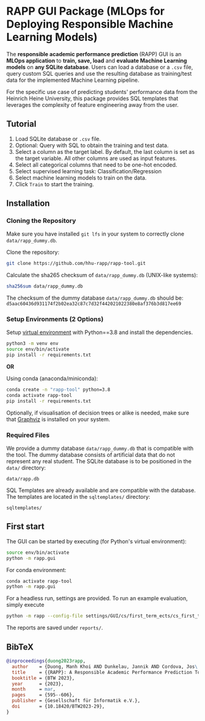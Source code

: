 # RAPP GUI Package (MLOps for Deploying Responsible Machine Learning Models)

The **responsible academic performance prediction** (RAPP) GUI is an **MLOps application**
to **train, save, load** and **evaluate Machine Learning models** on **any SQLite database**. Users can load a database or a `.csv` file, query custom SQL queries and use the resulting database as training/test data for the implemented Machine Learning pipeline.

For the specific use case of predicting students' performance data from the Heinrich Heine University, this package provides SQL templates that leverages the complexity of feature engineering away from the user.

## Tutorial

1. Load SQLite database or `.csv` file.
2. Optional: Query with SQL to obtain the training and test data.
3. Select a column as the target label. By default, the last column is set as the target variable.
All other columns are used as input features.
4. Select all categorical columns that need to be one-hot encoded.
5. Select supervised learning task: Classification/Regression
6. Select machine learning models to train on the data.
7. Click `Train` to start the training.

## Installation

### Cloning the Repository

Make sure you have installed `git lfs` in your system to correctly clone `data/rapp_dummy.db`.

Clone the repository:
```bash
git clone https://github.com/hhu-rapp/rapp-tool.git
```

Calculate the sha265 checksum of `data/rapp_dummy.db` (UNIX-like systems):
```bash
sha256sum data/rapp_dummy.db
```

The checksum of the dummy database `data/rapp_dummy.db` should be:
`d5aac60436d931174f2b02ea32c87c7d32f442021022380e8af376b3d817ee69`

### Setup Environments (2 Options)

Setup [virtual environment](https://docs.python.org/3/library/venv.html) with Python==3.8
and install the dependencies.

```bash
python3 -m venv env
source env/bin/activate
pip install -r requirements.txt
```

**OR**

Using conda (anaconda/miniconda):

```bash
conda create -n "rapp-tool" python=3.8
conda activate rapp-tool
pip install -r requirements.txt
```

Optionally, if visualisation of decision trees or alike is needed,
make sure that [Graphviz](https://graphviz.org/download/) is installed on your
system.

### Required Files

We provide a dummy database `data/rapp_dummy.db` that is compatible with the tool.
The dummy database consists of artificial data that do not represent any real student.
The SQLite database is to be positioned in the `data/` directory:

```tree
data/rapp.db
```

SQL Templates are already available and are compatible with the database. The templates are located in the `sqltemplates/` directory:

```tree
sqltemplates/
```

## First start

The GUI can be started by executing (for Python's virtual environment):

```bash
source env/bin/activate
python -m rapp.gui
```

For conda environment:

```bash
conda activate rapp-tool
python -m rapp.gui
```

For a headless run, settings are provided. To run an example evaluation, simply execute

```bash
python -m rapp --config-file settings/GUI/cs/first_term_ects/cs_first_term_ects_3_dropout.ini
```

The reports are saved under `reports/`.

## BibTeX

```bibtex
@inproceedings{duong2023rapp,
  author    = {Duong, Manh Khoi AND Dunkelau, Jannik AND Cordova, Jos\'{e} Andr\'{e}s AND Conrad, Stefan},
  title     = {{RAPP}: A Responsible Academic Performance Prediction Tool for Decision-Making in Educational Institutes},
  booktitle = {BTW 2023},
  year      = {2023},
  month     = mar,
  pages     = {595--606},
  publisher = {Gesellschaft für Informatik e.V.},
  doi       = {10.18420/BTW2023-29},
}
```
